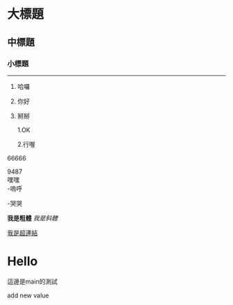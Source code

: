 # 大標題

## 中標題

### 小標題

------
1. 哈囉
2. 你好
3. 掰掰

    1.OK

    2.行喔

66666

9487<br>
嘿嘿<br>
-嗚呼

-哭哭

**我是粗體**
*我是斜體*

[我是超連結](www.google.tw)

# Hello
這邊是main的測試

add new value

